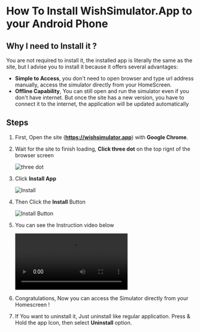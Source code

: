# How To Install WishSimulator.App to your <span> Android Phone</span>

## Why I need to Install it ?

You are not required to install it, the installed app is literally the same as the site, but I advise you to install it because it offers several advantages:

- **Simple to Access**, you don't need to open browser and type url address manually, access the simulator directly from your HomeScreen.
- **Offline Capability**, You can still open and run the simulator even if you don't have internet. But once the site has a new version, you have to connect it to the internet, the application will be updated automatically

## Steps

1. First, Open the site (**https://wishsimulator.app**) with **Google Chrome**.
2. Wait for the site to finish loading, **Click three dot** on the top rignt of the browser screen

   ![three dot](https://user-images.githubusercontent.com/13815468/200664873-5d99f256-38c1-4a76-a492-329e164c8f7a.jpg)

3. Click **Install App**

   ![Install](https://user-images.githubusercontent.com/13815468/200664897-5aa28b7b-714a-4e11-9108-a65aca83fef2.jpg)

4. Then Click the **Install** Button

   ![Install Button](https://user-images.githubusercontent.com/13815468/200664834-e09200b7-9b44-4ab9-8639-43a9997f6f51.jpg)

5. You can see the Instruction video below

   <video src="https://user-images.githubusercontent.com/13815468/200663590-7497627e-3def-4ede-b883-1037e532d846.mp4" controls>

6. Congratulations, Now you can access the Simulator directly from your Homescreen !
7. If You want to uninstall it, Just uninstall like regular application. Press & Hold the app Icon, then select **Uninstall** option.

